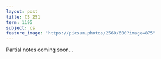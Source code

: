 ```yaml
---
layout: post
title: CS 251
term: 1195
subject: cs
feature_image: "https://picsum.photos/2560/600?image=875"
---
```


Partial notes coming soon...
